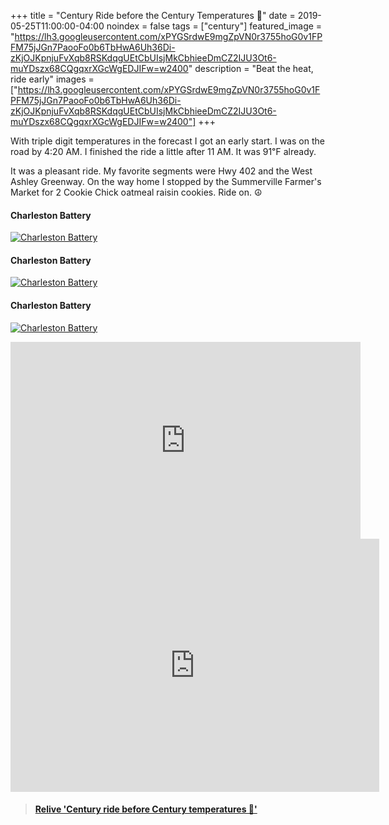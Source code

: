 +++
title =  "Century Ride before the Century Temperatures 💯"
date = 2019-05-25T11:00:00-04:00
noindex = false
tags = ["century"]
featured_image = "https://lh3.googleusercontent.com/xPYGSrdwE9mgZpVN0r3755hoG0v1FPFM75jJGn7PaooFo0b6TbHwA6Uh36Di-zKjOJKpnjuFvXqb8RSKdqgUEtCbUIsjMkCbhieeDmCZ2IJU3Ot6-muYDszx68CQgqxrXGcWgEDJIFw=w2400"
description = "Beat the heat, ride early"
images = ["https://lh3.googleusercontent.com/xPYGSrdwE9mgZpVN0r3755hoG0v1FPFM75jJGn7PaooFo0b6TbHwA6Uh36Di-zKjOJKpnjuFvXqb8RSKdqgUEtCbUIsjMkCbhieeDmCZ2IJU3Ot6-muYDszx68CQgqxrXGcWgEDJIFw=w2400"]
+++

With triple digit temperatures in the forecast I got an early start. I was on the road by 4:20 AM. I finished the ride a little after 11 AM. It was 91℉ already.

It was a pleasant ride. My favorite segments were Hwy 402 and the West Ashley Greenway. On the way home I stopped by the Summerville Farmer's Market for 2 Cookie Chick oatmeal raisin cookies. Ride on. ☮

#### Charleston Battery
[![Charleston Battery](https://lh3.googleusercontent.com/SjnFWrexS57jD7d2xbZTyG7f4Fl1q6Xbf8lBWvVEZMklV4wUVeAEHP_nPsvPa2FbxywXZA9q8-qeMB2Sh1Uqq74Hhm8DxxaIixqzYXDgkrJ-v1SN7T7XBvx21KHwwPD-xBP1zUtvmPU=w2400)](https://lh3.googleusercontent.com/SjnFWrexS57jD7d2xbZTyG7f4Fl1q6Xbf8lBWvVEZMklV4wUVeAEHP_nPsvPa2FbxywXZA9q8-qeMB2Sh1Uqq74Hhm8DxxaIixqzYXDgkrJ-v1SN7T7XBvx21KHwwPD-xBP1zUtvmPU=w2400)

#### Charleston Battery
[![Charleston Battery](https://lh3.googleusercontent.com/_HLO6za4RomWrvjTsPLaPzXX7ScGfVeKBjydainwJrIvovcXE0P2eRj_q2tjJvbaOc8t4I7YajJoEn3ocDmta2yExeZhlBMdGEQpMu6RFdnMUA2AkVZJ4M8k_DydfQqBE8XpZbeQK4o=w2400)](https://lh3.googleusercontent.com/_HLO6za4RomWrvjTsPLaPzXX7ScGfVeKBjydainwJrIvovcXE0P2eRj_q2tjJvbaOc8t4I7YajJoEn3ocDmta2yExeZhlBMdGEQpMu6RFdnMUA2AkVZJ4M8k_DydfQqBE8XpZbeQK4o=w2400)

#### Charleston Battery
[![Charleston Battery](https://lh3.googleusercontent.com/Zd3uY_GZdWI1oubjQITRGeJ_auBhp8TEWehnS9elSYwIjotZD8DX00QJNEGS8MT_MFWRpHP_QkJTMqzlRipRroiqtFgkb9VRCenT0p_v26wM4ITfbwbbJBopJAaKjWVxAl5zTOwIYjE=w2400)](https://lh3.googleusercontent.com/Zd3uY_GZdWI1oubjQITRGeJ_auBhp8TEWehnS9elSYwIjotZD8DX00QJNEGS8MT_MFWRpHP_QkJTMqzlRipRroiqtFgkb9VRCenT0p_v26wM4ITfbwbbJBopJAaKjWVxAl5zTOwIYjE=w2400)

<iframe width="560" height="315" src="https://www.youtube.com/embed/gSJnQKKAtLo" frameborder="0" allow="accelerometer; autoplay; encrypted-media; gyroscope; picture-in-picture" allowfullscreen></iframe>

<iframe height='405' width='590' frameborder='0' allowtransparency='true' scrolling='no' src='https://www.strava.com/activities/2396183252/embed/513e72a3291e0eb320613af432efb6b90cb98335'></iframe>

<blockquote class="embedly-card" data-card-controls="0" data-card-key="f1631a41cb254ca5b035dc5747a5bd75"><h4><a href="https://www.relive.cc/view/2396183252?r=embed-site">Relive 'Century ride before Century temperatures 💯'</a></h4></blockquote>
        <script async src="https://cdn.embedly.com/widgets/platform.js" charset="UTF-8"></script>
